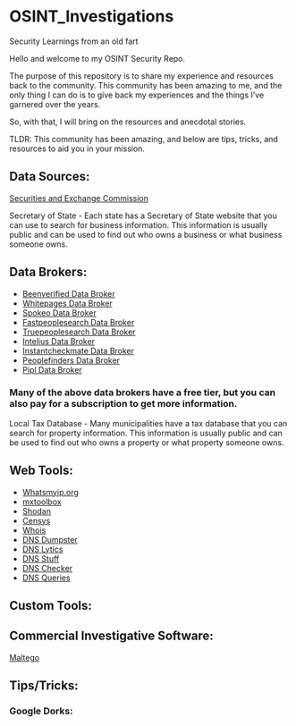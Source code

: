 # OSINT_Investigations
 Security Learnings from an old fart

Hello and welcome to my OSINT Security Repo.

The purpose of this repository is to share my experience and resources back to the community. This community has been amazing to me, and the only thing I can do is to give back my experiences and the things I’ve garnered over the years. 

So, with that, I will bring on the resources and anecdotal stories. 

TLDR: This community has been amazing, and below are tips, tricks, and resources to aid you in your mission.

## Data Sources: 

<a href="https://www.SEC.gov">Securities and Exchange Commission</a>

Secretary of State - Each state has a Secretary of State website that you can use to search for business information. This information is usually public and can be used to find out who owns a business or what business someone owns.

## Data Brokers:

- <a href="https://www.beenverified.com"> Beenverified Data Broker</a>
- <a href="https://www.whitepages.com"> Whitepages Data Broker</a>
- <a href="https://www.spokeo.com"> Spokeo Data Broker</a>
- <a href="https://www.fastpeoplesearch.com"> Fastpeoplesearch Data Broker</a>
- <a href="https://www.truepeoplesearch.com"> Truepeoplesearch Data Broker</a>
- <a href="https://www.intelius.com"> Intelius Data Broker</a>
- <a href="https://www.instantcheckmate.com"> Instantcheckmate Data Broker</a>
- <a href="https://www.peoplefinders.com"> Peoplefinders Data Broker</a>
- <a href="https://www.pipl.com"> Pipl Data Broker</a>

### Many of the above data brokers have a free tier, but you can also pay for a subscription to get more information.

Local Tax Database - Many municipalities have a tax database that you can search for property information. This information is usually public and can be used to find out who owns a property or what property someone owns.

## Web Tools:
- <a href="https//www.Whatsmyip.org"> Whatsmyip.org</a>
- <a href="https://mxtoolbox.com/"> mxtoolbox</a>
- <a href="https://www.shodan.io/"> Shodan</a>
- <a href="https://www.censys.io/"> Censys</a>
- <a href="https://www.whois.com/"> Whois</a>
- <a href="https://www.dnsdumpster.com/"> DNS Dumpster</a>
- <a href="https://www.dnslytics.com/"> DNS Lytics</a>
- <a href="https://www.dnsstuff.com/"> DNS Stuff</a>
- <a href="https://www.dnschecker.org/"> DNS Checker</a>
- <a href="https://www.dnsqueries.com/en/"> DNS Queries</a>

## Custom Tools:

## Commercial Investigative Software:

<a href= "https://www.maltego.com/"> Maltego</a>

## Tips/Tricks:

### Google Dorks:
